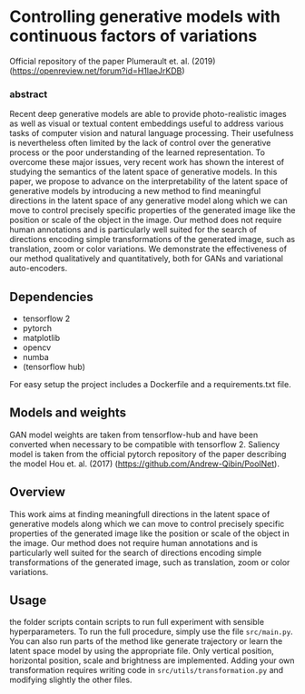 # Controlling generative models with continuous factors of variations

Official repository of the paper Plumerault et. al. (2019)
(https://openreview.net/forum?id=H1laeJrKDB)

### abstract

Recent deep generative models are able to provide photo-realistic images as well as visual or textual content embeddings useful to address various tasks of computer vision and natural language processing. Their usefulness is nevertheless often limited by the lack of control over the generative process or the poor understanding of the learned representation. To overcome these major issues, very recent work has shown the interest of studying the semantics of the latent space of generative models. In this paper, we propose to advance on the interpretability of the latent space of generative models by introducing a new method to find meaningful directions in the latent space of any generative model along which we can move to control precisely specific properties of the generated image like the position or scale of the object in the image. Our method does not require human annotations and is particularly well suited for the search of directions encoding simple transformations of the generated image, such as translation, zoom or color variations. We demonstrate the effectiveness of our method qualitatively and quantitatively, both for GANs and variational auto-encoders.

## Dependencies

* tensorflow 2
* pytorch
* matplotlib
* opencv
* numba
* (tensorflow hub)

For easy setup the project includes a Dockerfile and a requirements.txt file.

## Models and weights

GAN model weights are taken from tensorflow-hub and have been converted when necessary to be compatible with tensorflow 2. Saliency model is taken from the official pytorch repository of the paper describing the model Hou et. al. (2017) (https://github.com/Andrew-Qibin/PoolNet). 

## Overview

This work aims at finding meaningfull directions in the latent space of generative models along which we can move to control precisely specific properties of the generated image like the position or scale of the object in the image. Our method does not require human annotations and is particularly well suited for the search of directions encoding simple transformations of the generated image, such as translation, zoom or color variations.

## Usage

the folder scripts contain scripts to run full experiment with sensible hyperparameters. To run the full procedure, simply use the file `src/main.py`. You can also run parts of the method like generate trajectory or learn the latent space model by using the appropriate file. Only vertical position, horizontal position, scale and brightness are implemented. Adding your own transformation requires writing code in `src/utils/transformation.py` and modifying slightly the other files.
